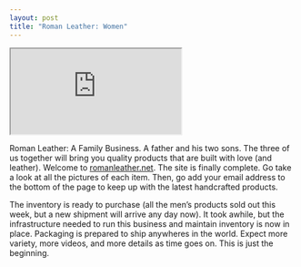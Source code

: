 ```yaml
---
layout: post
title: "Roman Leather: Women"
---
```


<iframe src="https://youtu.be/2CKtq5Ntn5A"></iframe>

Roman Leather: A Family Business. A father and his two sons. The three of us together will bring you quality products that are built with love (and leather). Welcome to [romanleather.net][1]. The site is finally complete. Go take a look at all the pictures of each item. Then, go add your email address to the bottom of the page to keep up with the latest handcrafted products.

The inventory is ready to purchase (all the men’s products sold out this week, but a new shipment will arrive any day now). It took awhile, but the infrastructure needed to run this business and maintain inventory is now in place. Packaging is prepared to ship anywheres in the world. Expect more variety, more videos, and more details as time goes on. This is just the beginning.

[1]:	http://romanleather.net